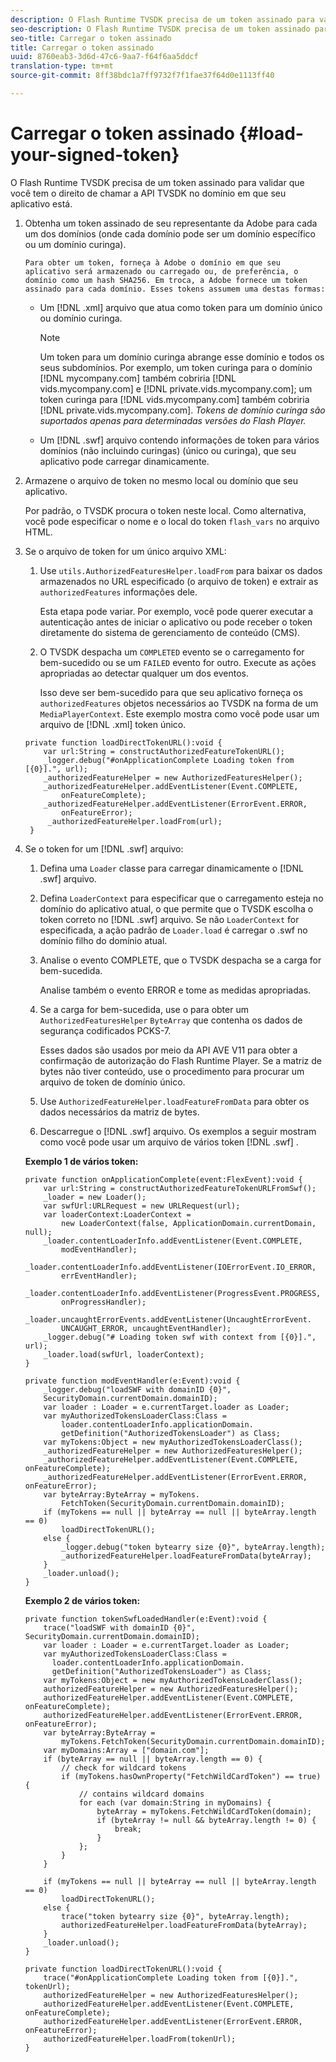 ```yaml
---
description: O Flash Runtime TVSDK precisa de um token assinado para validar que você tem o direito de chamar a API TVSDK no domínio em que seu aplicativo está.
seo-description: O Flash Runtime TVSDK precisa de um token assinado para validar que você tem o direito de chamar a API TVSDK no domínio em que seu aplicativo está.
seo-title: Carregar o token assinado
title: Carregar o token assinado
uuid: 8760eab3-3d6d-47c6-9aa7-f64f6aa5ddcf
translation-type: tm+mt
source-git-commit: 8ff38bdc1a7ff9732f7f1fae37f64d0e1113ff40

---
```



# Carregar o token assinado {#load-your-signed-token}

O Flash Runtime TVSDK precisa de um token assinado para validar que você tem o direito de chamar a API TVSDK no domínio em que seu aplicativo está.

1. Obtenha um token assinado de seu representante da Adobe para cada um dos domínios (onde cada domínio pode ser um domínio específico ou um domínio curinga).

       Para obter um token, forneça à Adobe o domínio em que seu aplicativo será armazenado ou carregado ou, de preferência, o domínio como um hash SHA256. Em troca, a Adobe fornece um token assinado para cada domínio. Esses tokens assumem uma destas formas:
   
   * Um [!DNL .xml] arquivo que atua como token para um domínio único ou domínio curinga.

      >[!NOTE]
      >
      >Um token para um domínio curinga abrange esse domínio e todos os seus subdomínios. Por exemplo, um token curinga para o domínio [!DNL mycompany.com] também cobriria [!DNL vids.mycompany.com] e [!DNL private.vids.mycompany.com]; um token curinga para [!DNL vids.mycompany.com] também cobriria [!DNL private.vids.mycompany.com]. *Tokens de domínio curinga são suportados apenas para determinadas versões do Flash Player.*

   * Um [!DNL .swf] arquivo contendo informações de token para vários domínios (não incluindo curingas) (único ou curinga), que seu aplicativo pode carregar dinamicamente.

1. Armazene o arquivo de token no mesmo local ou domínio que seu aplicativo.

   Por padrão, o TVSDK procura o token neste local. Como alternativa, você pode especificar o nome e o local do token `flash_vars` no arquivo HTML.
1. Se o arquivo de token for um único arquivo XML:
   1. Use `utils.AuthorizedFeaturesHelper.loadFrom` para baixar os dados armazenados no URL especificado (o arquivo de token) e extrair as `authorizedFeatures` informações dele.

      Esta etapa pode variar. Por exemplo, você pode querer executar a autenticação antes de iniciar o aplicativo ou pode receber o token diretamente do sistema de gerenciamento de conteúdo (CMS).

   1. O TVSDK despacha um `COMPLETED` evento se o carregamento for bem-sucedido ou se um `FAILED` evento for outro. Execute as ações apropriadas ao detectar qualquer um dos eventos.

      Isso deve ser bem-sucedido para que seu aplicativo forneça os `authorizedFeatures` objetos necessários ao TVSDK na forma de um `MediaPlayerContext`.
   Este exemplo mostra como você pode usar um arquivo de [!DNL .xml] token único.

   ```
   private function loadDirectTokenURL():void { 
       var url:String = constructAuthorizedFeatureTokenURL(); 
       _logger.debug("#onApplicationComplete Loading token from [{0}].", url); 
       _authorizedFeatureHelper = new AuthorizedFeaturesHelper(); 
       _authorizedFeatureHelper.addEventListener(Event.COMPLETE,  
           onFeatureComplete); 
       _authorizedFeatureHelper.addEventListener(ErrorEvent.ERROR,  
           onFeatureError); 
        _authorizedFeatureHelper.loadFrom(url); 
    }
   ```

1. Se o token for um [!DNL .swf] arquivo:
   1. Defina uma `Loader` classe para carregar dinamicamente o [!DNL .swf] arquivo.
   1. Defina `LoaderContext` para especificar que o carregamento esteja no domínio do aplicativo atual, o que permite que o TVSDK escolha o token correto no [!DNL .swf] arquivo. Se não `LoaderContext` for especificada, a ação padrão de `Loader.load` é carregar o .swf no domínio filho do domínio atual.
   1. Analise o evento COMPLETE, que o TVSDK despacha se a carga for bem-sucedida.

      Analise também o evento ERROR e tome as medidas apropriadas.
   1. Se a carga for bem-sucedida, use o para obter um `AuthorizedFeaturesHelper` `ByteArray` que contenha os dados de segurança codificados PCKS-7.

      Esses dados são usados por meio da API AVE V11 para obter a confirmação de autorização do Flash Runtime Player. Se a matriz de bytes não tiver conteúdo, use o procedimento para procurar um arquivo de token de domínio único.
   1. Use `AuthorizedFeatureHelper.loadFeatureFromData` para obter os dados necessários da matriz de bytes.
   1. Descarregue o [!DNL .swf] arquivo.
   Os exemplos a seguir mostram como você pode usar um arquivo de vários token [!DNL .swf] .

   **Exemplo 1 de vários token:**

   ```
   private function onApplicationComplete(event:FlexEvent):void { 
       var url:String = constructAuthorizedFeatureTokenURLFromSwf();   
       _loader = new Loader(); 
       var swfUrl:URLRequest = new URLRequest(url); 
       var loaderContext:LoaderContext =  
           new LoaderContext(false, ApplicationDomain.currentDomain, null); 
       _loader.contentLoaderInfo.addEventListener(Event.COMPLETE,  
           modEventHandler); 
       _loader.contentLoaderInfo.addEventListener(IOErrorEvent.IO_ERROR,  
           errEventHandler); 
       _loader.contentLoaderInfo.addEventListener(ProgressEvent.PROGRESS,  
           onProgressHandler); 
       _loader.uncaughtErrorEvents.addEventListener(UncaughtErrorEvent. 
           UNCAUGHT_ERROR, uncaughtEventHandler); 
       _logger.debug("# Loading token swf with context from [{0}].", url); 
       _loader.load(swfUrl, loaderContext); 
   } 
   
   private function modEventHandler(e:Event):void { 
       _logger.debug("loadSWF with domainID {0}",  
       SecurityDomain.currentDomain.domainID); 
       var loader : Loader = e.currentTarget.loader as Loader; 
       var myAuthorizedTokensLoaderClass:Class =  
           loader.contentLoaderInfo.applicationDomain. 
           getDefinition("AuthorizedTokensLoader") as Class; 
       var myTokens:Object = new myAuthorizedTokensLoaderClass(); 
       _authorizedFeatureHelper = new AuthorizedFeaturesHelper(); 
       _authorizedFeatureHelper.addEventListener(Event.COMPLETE, onFeatureComplete); 
       _authorizedFeatureHelper.addEventListener(ErrorEvent.ERROR, onFeatureError); 
       var byteArray:ByteArray = myTokens. 
           FetchToken(SecurityDomain.currentDomain.domainID); 
       if (myTokens == null || byteArray == null || byteArray.length == 0) 
           loadDirectTokenURL(); 
       else { 
           _logger.debug("token bytearry size {0}", byteArray.length); 
           _authorizedFeatureHelper.loadFeatureFromData(byteArray); 
       } 
       _loader.unload(); 
   } 
   ```

   **Exemplo 2 de vários token:**

   ```
   private function tokenSwfLoadedHandler(e:Event):void { 
       trace("loadSWF with domainID {0}", SecurityDomain.currentDomain.domainID); 
       var loader : Loader = e.currentTarget.loader as Loader; 
       var myAuthorizedTokensLoaderClass:Class =  
         loader.contentLoaderInfo.applicationDomain. 
         getDefinition("AuthorizedTokensLoader") as Class; 
       var myTokens:Object = new myAuthorizedTokensLoaderClass(); 
       authorizedFeatureHelper = new AuthorizedFeaturesHelper(); 
       authorizedFeatureHelper.addEventListener(Event.COMPLETE, onFeatureComplete); 
       authorizedFeatureHelper.addEventListener(ErrorEvent.ERROR, onFeatureError); 
       var byteArray:ByteArray =  
           myTokens.FetchToken(SecurityDomain.currentDomain.domainID); 
       var myDomains:Array = ["domain.com"]; 
       if (byteArray == null || byteArray.length == 0) { 
           // check for wildcard tokens 
           if (myTokens.hasOwnProperty("FetchWildCardToken") == true) { 
               // contains wildcard domains 
               for each (var domain:String in myDomains) { 
                   byteArray = myTokens.FetchWildCardToken(domain); 
                   if (byteArray != null && byteArray.length != 0) { 
                       break; 
                   } 
               }; 
           } 
       } 
   
       if (myTokens == null || byteArray == null || byteArray.length == 0) 
           loadDirectTokenURL(); 
       else { 
           trace("token bytearry size {0}", byteArray.length); 
           authorizedFeatureHelper.loadFeatureFromData(byteArray); 
       } 
       _loader.unload(); 
   } 
   
   private function loadDirectTokenURL():void { 
       trace("#onApplicationComplete Loading token from [{0}].", tokenUrl); 
       authorizedFeatureHelper = new AuthorizedFeaturesHelper(); 
       authorizedFeatureHelper.addEventListener(Event.COMPLETE, onFeatureComplete); 
       authorizedFeatureHelper.addEventListener(ErrorEvent.ERROR, onFeatureError); 
       authorizedFeatureHelper.loadFrom(tokenUrl); 
   }
   ```


